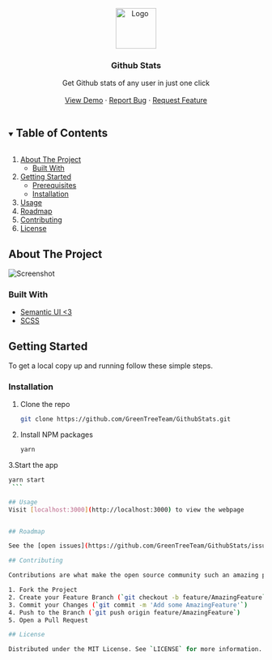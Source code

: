 <p align="center">
  <a href="https://github.com/GreenTreeTeam/GithubStats">
    <img src="https://github.githubassets.com/images/modules/logos_page/GitHub-Mark.png" alt="Logo" width="80" height="80">
  </a>

  <h3 align="center">Github Stats</h3>

  <p align="center">
Get Github stats of any user in just one click
  <br />
    <br />
    <a href="https://stats.greentree.team/">View Demo</a>
    ·
    <a href="https://github.com/GreenTreeTeam/GithubStats/issues">Report Bug</a>
    ·
    <a href="https://github.com/GreenTreeTeam/GithubStats/issues">Request Feature</a>
  </p>
</p>

<details open="open">
  <summary><h2 style="display: inline-block">Table of Contents</h2></summary>
  <ol>
    <li>
      <a href="#about-the-project">About The Project</a>
      <ul>
        <li><a href="#built-with">Built With</a></li>
      </ul>
    </li>
    <li>
      <a href="#getting-started">Getting Started</a>
      <ul>
        <li><a href="#prerequisites">Prerequisites</a></li>
        <li><a href="#installation">Installation</a></li>
      </ul>
    </li>
    <li><a href="#usage">Usage</a></li>
    <li><a href="#roadmap">Roadmap</a></li>
    <li><a href="#contributing">Contributing</a></li>
    <li><a href="#license">License</a></li>
  </ol>
</details>

## About The Project

![Screenshot](https://github.com/GreenTreeTeam/ChillingMusic/blob/master/images/screenshot.png)

### Built With

* [Semantic UI <3](https://semantic-ui.com/)
* [SCSS](https://sass-lang.com/)

## Getting Started

To get a local copy up and running follow these simple steps.

### Installation

1. Clone the repo
   ```sh
   git clone https://github.com/GreenTreeTeam/GithubStats.git
   ```
2. Install NPM packages
   ```sh
   yarn
   ```
   
 3.Start the app  
   ```sh
   yarn start
    ```
   
## Usage
Visit [localhost:3000](http://localhost:3000) to view the webpage


## Roadmap

See the [open issues](https://github.com/GreenTreeTeam/GithubStats/issues) for a list of proposed features (and known issues).

## Contributing

Contributions are what make the open source community such an amazing place to be learn, inspire, and create. Any contributions you make are **greatly appreciated**.

1. Fork the Project
2. Create your Feature Branch (`git checkout -b feature/AmazingFeature`)
3. Commit your Changes (`git commit -m 'Add some AmazingFeature'`)
4. Push to the Branch (`git push origin feature/AmazingFeature`)
5. Open a Pull Request

## License

Distributed under the MIT License. See `LICENSE` for more information.
